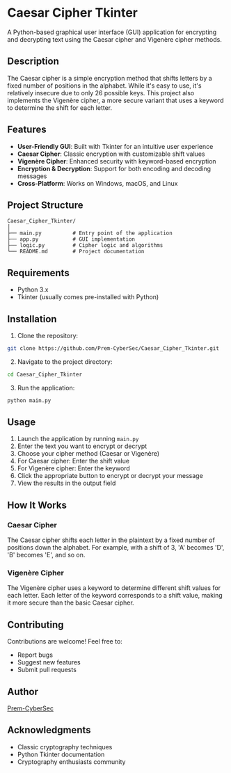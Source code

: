 # Caesar Cipher Tkinter

A Python-based graphical user interface (GUI) application for encrypting and decrypting text using the Caesar cipher and Vigenère cipher methods.

## Description

The Caesar cipher is a simple encryption method that shifts letters by a fixed number of positions in the alphabet. While it's easy to use, it's relatively insecure due to only 26 possible keys. This project also implements the Vigenère cipher, a more secure variant that uses a keyword to determine the shift for each letter.

## Features

- **User-Friendly GUI**: Built with Tkinter for an intuitive user experience
- **Caesar Cipher**: Classic encryption with customizable shift values
- **Vigenère Cipher**: Enhanced security with keyword-based encryption
- **Encryption & Decryption**: Support for both encoding and decoding messages
- **Cross-Platform**: Works on Windows, macOS, and Linux

## Project Structure

```
Caesar_Cipher_Tkinter/
│
├── main.py          # Entry point of the application
├── app.py           # GUI implementation
├── logic.py         # Cipher logic and algorithms
└── README.md        # Project documentation
```

## Requirements

- Python 3.x
- Tkinter (usually comes pre-installed with Python)

## Installation

1. Clone the repository:
```bash
git clone https://github.com/Prem-CyberSec/Caesar_Cipher_Tkinter.git
```

2. Navigate to the project directory:
```bash
cd Caesar_Cipher_Tkinter
```

3. Run the application:
```bash
python main.py
```

## Usage

1. Launch the application by running `main.py`
2. Enter the text you want to encrypt or decrypt
3. Choose your cipher method (Caesar or Vigenère)
4. For Caesar cipher: Enter the shift value
5. For Vigenère cipher: Enter the keyword
6. Click the appropriate button to encrypt or decrypt your message
7. View the results in the output field

## How It Works

### Caesar Cipher
The Caesar cipher shifts each letter in the plaintext by a fixed number of positions down the alphabet. For example, with a shift of 3, 'A' becomes 'D', 'B' becomes 'E', and so on.

### Vigenère Cipher
The Vigenère cipher uses a keyword to determine different shift values for each letter. Each letter of the keyword corresponds to a shift value, making it more secure than the basic Caesar cipher.

## Contributing

Contributions are welcome! Feel free to:
- Report bugs
- Suggest new features
- Submit pull requests

## Author

[Prem-CyberSec](https://github.com/Prem-CyberSec)

## Acknowledgments

- Classic cryptography techniques
- Python Tkinter documentation
- Cryptography enthusiasts community